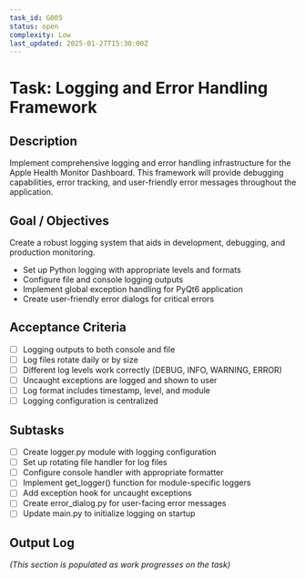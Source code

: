 ```yaml
---
task_id: G005
status: open
complexity: Low
last_updated: 2025-01-27T15:30:00Z
---
```


# Task: Logging and Error Handling Framework

## Description
Implement comprehensive logging and error handling infrastructure for the Apple Health Monitor Dashboard. This framework will provide debugging capabilities, error tracking, and user-friendly error messages throughout the application.

## Goal / Objectives
Create a robust logging system that aids in development, debugging, and production monitoring.
- Set up Python logging with appropriate levels and formats
- Configure file and console logging outputs
- Implement global exception handling for PyQt6 application
- Create user-friendly error dialogs for critical errors

## Acceptance Criteria
- [ ] Logging outputs to both console and file
- [ ] Log files rotate daily or by size
- [ ] Different log levels work correctly (DEBUG, INFO, WARNING, ERROR)
- [ ] Uncaught exceptions are logged and shown to user
- [ ] Log format includes timestamp, level, and module
- [ ] Logging configuration is centralized

## Subtasks
- [ ] Create logger.py module with logging configuration
- [ ] Set up rotating file handler for log files
- [ ] Configure console handler with appropriate formatter
- [ ] Implement get_logger() function for module-specific loggers
- [ ] Add exception hook for uncaught exceptions
- [ ] Create error_dialog.py for user-facing error messages
- [ ] Update main.py to initialize logging on startup

## Output Log
*(This section is populated as work progresses on the task)*